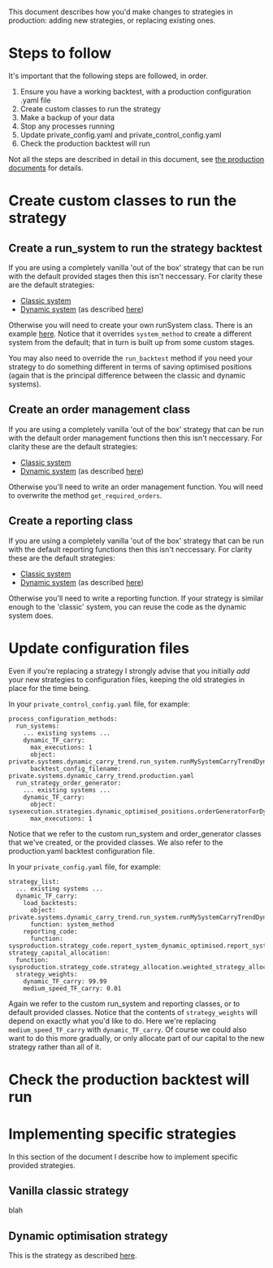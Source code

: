 This document describes how you'd make changes to strategies in production: adding new strategies, or replacing existing ones.

# Steps to follow

It's important that the following steps are followed, in order.

1. Ensure you have a working backtest, with a production configuration .yaml file
2. Create custom classes to run the strategy
3. Make a backup of your data
4. Stop any processes running
5. Update private_config.yaml and private_control_config.yaml
6. Check the production backtest will run

Not all the steps are described in detail in this document, see [the production documents](/docs/production.md) for details.

# Create custom classes to run the strategy

## Create a run_system to run the strategy backtest

If you are using a completely vanilla 'out of the box' strategy that can be run with the default provided stages then this isn't neccessary. For clarity these are the default strategies:

- [Classic system](/sysproduction/strategy_code/run_system_classic.py)
- [Dynamic system](/sysproduction/strategy_code/run_dynamic_optimised_system.py) (as described [here](https://qoppac.blogspot.com/2021/10/mr-greedy-and-tale-of-minimum-tracking.html))

Otherwise you will need to create your own runSystem class. There is an example [here](/examples/production/example_of_custom_run_system.py). Notice that it overrides `system_method` to create a different system from the default; that in turn is built up from some custom stages.

You may also need to override the `run_backtest` method if you need your strategy to do something different in terms of saving optimised positions (again that is the principal difference between the classic and dynamic systems).

## Create an order management class

If you are using a completely vanilla 'out of the box' strategy that can be run with the default order management functions then this isn't neccessary. For clarity these are the default strategies:

- [Classic system](/sysexecution/strategies/classic_buffered_positions.py)
- [Dynamic system](/sysexecution/strategies/dynamic_optimised_positions.py) (as described [here](https://qoppac.blogspot.com/2021/10/mr-greedy-and-tale-of-minimum-tracking.html))

Otherwise you'll need to write an order management function. You will need to overwrite the method `get_required_orders`.


## Create a reporting class

If you are using a completely vanilla 'out of the box' strategy that can be run with the default reporting functions then this isn't neccessary. For clarity these are the default strategies:

- [Classic system](/sysproduction/strategy_code/report_system_classic.py)
- [Dynamic system](/sysproduction/strategy_code/report_system_dynamic_optimised.py) (as described [here](https://qoppac.blogspot.com/2021/10/mr-greedy-and-tale-of-minimum-tracking.html))

Otherwise you'll need to write a reporting function. If your strategy is similar enough to the 'classic' system, you can reuse the code as the dynamic system does.




# Update configuration files

Even if you're replacing a strategy I strongly advise that you initially *add* your new strategies to configuration files, keeping the old strategies in place for the time being. 

In your `private_control_config.yaml` file, for example:

```
process_configuration_methods:
  run_systems:
    ... existing systems ...
    dynamic_TF_carry:
      max_executions: 1
      object: private.systems.dynamic_carry_trend.run_system.runMySystemCarryTrendDynamic
      backtest_config_filename: private.systems.dynamic_carry_trend.production.yaml
  run_strategy_order_generator:
    ... existing systems ...
    dynamic_TF_carry:
      object: sysexecution.strategies.dynamic_optimised_positions.orderGeneratorForDynamicPositions
      max_executions: 1
```

Notice that we refer to the custom run_system and order_generator classes that we've created, or the provided classes. We also refer to the production.yaml backtest configuration file.

In your `private_config.yaml` file, for example:


```
strategy_list:
  ... existing systems ...
  dynamic_TF_carry:
    load_backtests:
      object: private.systems.dynamic_carry_trend.run_system.runMySystemCarryTrendDynamic
      function: system_method
    reporting_code:
      function: sysproduction.strategy_code.report_system_dynamic_optimised.report_system_dynamic
strategy_capital_allocation:
  function: sysproduction.strategy_code.strategy_allocation.weighted_strategy_allocation
  strategy_weights:
    dynamic_TF_carry: 99.99
    medium_speed_TF_carry: 0.01
```

Again we refer to the custom run_system and reporting classes, or to default provided classes. Notice that the contents of `strategy_weights` will depend on exactly what you'd like to do. Here we're replacing `medium_speed_TF_carry` with `dynamic_TF_carry`. Of course we could also want to do this more gradually, or only allocate part of our capital to the new strategy rather than all of it.

# Check the production backtest will run



# Implementing specific strategies

In this section of the document I describe how to implement specific provided strategies.

## Vanilla classic strategy

blah

## Dynamic optimisation strategy

This is the strategy as described [here](https://qoppac.blogspot.com/2021/10/mr-greedy-and-tale-of-minimum-tracking.html).
